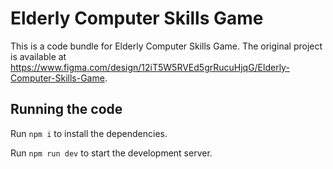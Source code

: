 
  # Elderly Computer Skills Game

  This is a code bundle for Elderly Computer Skills Game. The original project is available at https://www.figma.com/design/12iT5W5RVEd5grRucuHjqG/Elderly-Computer-Skills-Game.

  ## Running the code

  Run `npm i` to install the dependencies.

  Run `npm run dev` to start the development server.
  
